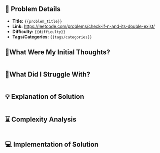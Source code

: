 ## 📝 Problem Details

- **Title:** `{{problem_title}}`
- **Link:** https://leetcode.com/problems/check-if-n-and-its-double-exist/
- **Difficulty:** `{{difficulty}}`
- **Tags/Categories:** `{{tags/categories}}`

## 💭What Were My Initial Thoughts?

```

```

## 🤔What Did I Struggle With?

```

```

## 💡 Explanation of Solution

```

```

## ⌛ Complexity Analysis

```

```

## 💻 Implementation of Solution

```cpp

```